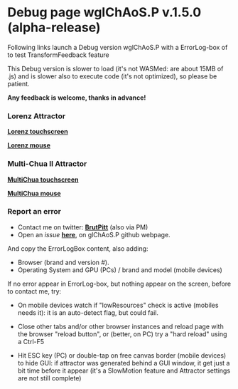 # Debug page wglChAoS.P v.1.5.0 (alpha-release)

Following links launch a Debug version wglChAoS.P with a ErrorLog-box of to test TransformFeedback feature

This Debug version is slower to load (it's not WASMed: are about 15MB of .js) and is slower also to execute code (it's not optimized), so please be patient.

**Any feedback is welcome, thanks in advance!**

### Lorenz Attractor

[**Lorenz touchscreen**](https://brutpitt.github.io/glChAoS.P/wglChAoSP_test/wglChAoSP_lowres.html?width=1024&height=1024&maxbuffer=3&lowprec=1&intbuffer=2&tabletmode=1&glowOFF=1&lightGUI=2&Attractor=ChaoticAttractors/LorenzSM5.sca)

[**Lorenz mouse**](https://brutpitt.github.io/glChAoS.P/wglChAoSP_test/wglChAoSP_lowres.html?width=1024&height=1024&maxbuffer=3&lowprec=1&intbuffer=2&tabletmode=0&glowOFF=1&lightGUI=0&Attractor=ChaoticAttractors/LorenzSM5.sca)

### Multi-Chua II Attractor

[**MultiChua touchscreen**](https://brutpitt.github.io/glChAoS.P/wglChAoSP_test/wglChAoSP_lowres.html?width=1024&height=1024&maxbuffer=3&lowprec=1&intbuffer=2&tabletmode=1&glowOFF=1&lightGUI=2&Attractor=ChaoticAttractors/MultiChuaIISM.sca)

[**MultiChua mouse**](https://brutpitt.github.io/glChAoS.P/wglChAoSP_test/wglChAoSP_lowres.html?width=1024&height=1024&maxbuffer=3&lowprec=1&intbuffer=2&tabletmode=0&glowOFF=1&lightGUI=0&Attractor=ChaoticAttractors/MultiChuaIISM.sca)


### Report an error
- Contact me on twitter: [**BrutPitt**](https://twitter.com/BrutPitt) (also via PM)
- Open an *issue* [**here**](https://github.com/BrutPitt/glChAoS.P/issues), on glChAoS.P github webpage.

And copy the ErrorLogBox content, also adding: 
- Browser (brand and version #).
- Operating System and GPU (PCs) / brand and model (mobile devices)



If no error appear in ErrorLog-box, but nothing appear on the screen, before to contact me, try:

- On mobile devices watch if "lowResources" check is active (mobiles needs it): it is an auto-detect flag, but could fail.

- Close other tabs and/or other browser instances and reload page with the browser "reload button", or (better, on PC) try a "hard reload" using a Ctrl-F5

- Hit ESC key (PC) or double-tap on free canvas border (mobile devices) to hide GUI: if attractor was generated behind a GUI window, it get just a bit time before it appear (it's a SlowMotion feature and Attractor settings are not still complete)

